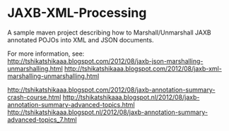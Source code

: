 JAXB-XML-Processing
===================

A sample maven project describing how to Marshall/Unmarshall JAXB annotated POJOs into XML and JSON documents.

For more information, see:
http://tshikatshikaaa.blogspot.com/2012/08/jaxb-json-marshalling-unmarshalling.html
http://tshikatshikaaa.blogspot.com/2012/08/jaxb-xml-marshalling-unmarshalling.html

http://tshikatshikaaa.blogspot.com/2012/08/jaxb-annotation-summary-crash-course.html
http://tshikatshikaaa.blogspot.nl/2012/08/jaxb-annotation-summary-advanced-topics.html
http://tshikatshikaaa.blogspot.nl/2012/08/jaxb-annotation-summary-advanced-topics_7.html

